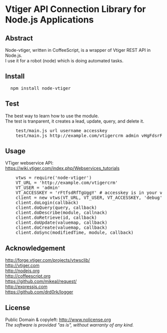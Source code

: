 # Vtiger API Connection Library for Node.js Applications

## Abstract

Node-vtiger, written in CoffeeScript, is a wrapper of Vtiger REST API in Node.js.<br />
I use it for a robot (node) which is doing automated tasks.

## Install

<pre>
  npm install node-vtiger
</pre>


## Test

The best way to learn how to use the module.<br />
The test is tranparent, it creates a lead, update, query, and delete it.<br />

<pre>
    test/main.js url username accesskey
    test/main.js http://example.com/vtigercrm admin vHgFdsrFrdRdfR
</pre>

## Usage

VTiger webservice API: https://wiki.vtiger.com/index.php/Webservices_tutorials<br />

<pre>
    vtws = require('node-vtiger')
    VT_URL = 'http://example.com/vtigercrm'
    VT_USER = 'admin'
    VT_ACCESSKEY = 'rFtfsdRfTgUggY' # accesskey is in your vtiger user preferences
    client = new vtws(VT_URL, VT_USER, VT_ACCESSKEY, 'debug')
    client.doLogin(callback)
    client.doQuery(query, callback)
    client.doDescribe(module, callnack)
    client.doRetrieve(id, callback)
    client.doUpdate(valuemap, callback)
    client.doCreate(valuemap, callback)
    client.doSync(modifiedTime, module, callback)
</pre>

## Acknowledgement

http://forge.vtiger.com/projects/vtwsclib/ <br />
http://vtiger.com <br />
http://nodejs.org <br />
http://coffeescript.org <br />
https://github.com/mikeal/request/ <br />
http://expressjs.com <br />
https://github.com/drd0rk/logger <br />

## License

Public Domain & copyleft: http://www.nolicense.org<br />
<i>The software is provided "as is", without warranty of any kind.</i>


